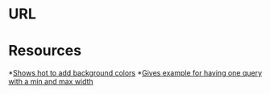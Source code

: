 # URL

# Resources

*[Shows hot to add background colors](http://www.quirksmode.org/css/mediaqueries.html)
*[Gives example for having one query with a min and max width](https://css-tricks.com/snippets/css/media-queries-for-standard-devices/)
